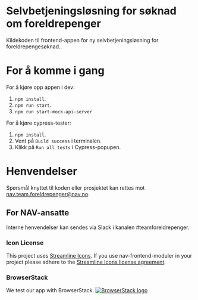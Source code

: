 # Selvbetjeningsløsning for søknad om foreldrepenger

Kildekoden til frontend-appen for ny selvbetjeningsløsning for foreldrepengesøknad..

# For å komme i gang

For å kjøre opp appen i dev:

1.  `npm install`.
2.  `npm run start`.
3.  `npm run start-mock-api-server`

For å kjøre cypress-tester:

1.  `npm install`.
2.  Vent på `Build success` i terminalen.
3.  Klikk på `Run all tests` i Cypress-popupen.

# Henvendelser

Spørsmål knyttet til koden eller prosjektet kan rettes mot nav.team.foreldrepenger@nav.no.

## For NAV-ansatte

Interne henvendelser kan sendes via Slack i kanalen #teamforeldrepenger.

### Icon License

This project uses [Streamline Icons](http://www.streamlineicons.com/). If you use nav-frontend-moduler in your project please adhere to the [Streamline Icons license agreement](http://www.streamlineicons.com/license.html).

### BrowserStack

We test our app with BrowserStack.
[![BrowserStack logo](./browserstack-logo-600x315.png)](https://www.browserstack.com/)
